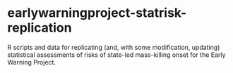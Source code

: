 earlywarningproject-statrisk-replication
========================================

R scripts and data for replicating (and, with some modification, updating) statistical assessments of risks of state-led mass-killing onset for the Early Warning Project.
